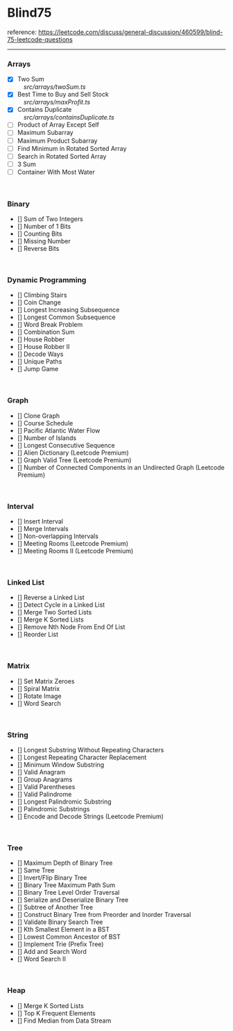 # **Blind75**

reference: https://leetcode.com/discuss/general-discussion/460599/blind-75-leetcode-questions
<hr />

### **Arrays**

  - [x] Two Sum
  </br>&emsp;*src/arrays/twoSum.ts*
  - [x] Best Time to Buy and Sell Stock
  </br>&emsp;*src/arrays/maxProfit.ts*
  - [x] Contains Duplicate
  </br>&emsp;*src/arrays/containsDuplicate.ts*
  - [ ] Product of Array Except Self
  - [ ] Maximum Subarray
  - [ ] Maximum Product Subarray
  - [ ] Find Minimum in Rotated Sorted Array
  - [ ] Search in Rotated Sorted Array
  - [ ] 3 Sum
  - [ ] Container With Most Water

</br>

### **Binary**

<ul>
  <li>[] Sum of Two Integers </li>
  <li>[] Number of 1 Bits </li>
  <li>[] Counting Bits </li>
  <li>[] Missing Number </li>
  <li>[] Reverse Bits </li>
</ul>
</br>

### **Dynamic Programming**

<ul>
  <li>[] Climbing Stairs </li>
  <li>[] Coin Change </li>
  <li>[] Longest Increasing Subsequence </li>
  <li>[] Longest Common Subsequence </li>
  <li>[] Word Break Problem </li>
  <li>[] Combination Sum </li>
  <li>[] House Robber </li>
  <li>[] House Robber II </li>
  <li>[] Decode Ways </li>
  <li>[] Unique Paths </li>
  <li>[] Jump Game </li>
</ul>
</br>

### **Graph**

<ul>
  <li>[] Clone Graph </li>
  <li>[] Course Schedule </li>
  <li>[] Pacific Atlantic Water Flow </li>
  <li>[] Number of Islands </li>
  <li>[] Longest Consecutive Sequence </li>
  <li>[] Alien Dictionary (Leetcode Premium) </li>
  <li>[] Graph Valid Tree (Leetcode Premium) </li>
  <li>[] Number of Connected Components in an Undirected Graph (Leetcode Premium) </li>
</ul>
</br>

### **Interval**

<ul>
  <li>[] Insert Interval </li>
  <li>[] Merge Intervals </li>
  <li>[] Non-overlapping Intervals </li>
  <li>[] Meeting Rooms (Leetcode Premium) </li>
  <li>[] Meeting Rooms II (Leetcode Premium) </li>
 </ul>
 </br>

### **Linked List**

<ul>
  <li>[] Reverse a Linked List </li>
  <li>[] Detect Cycle in a Linked List </li>
  <li>[] Merge Two Sorted Lists </li>
  <li>[] Merge K Sorted Lists </li>
  <li>[] Remove Nth Node From End Of List </li>
  <li>[] Reorder List </li>
 </ul>
 </br>

### **Matrix**

<ul>
  <li>[] Set Matrix Zeroes </li>
  <li>[] Spiral Matrix </li>
  <li>[] Rotate Image </li>
  <li>[] Word Search </li>
 </ul>
</br>

### **String**

<ul>
  <li>[] Longest Substring Without Repeating Characters </li>
  <li>[] Longest Repeating Character Replacement </li>
  <li>[] Minimum Window Substring </li>
  <li>[] Valid Anagram </li>
  <li>[] Group Anagrams </li>
  <li>[] Valid Parentheses </li>
  <li>[] Valid Palindrome </li>
  <li>[] Longest Palindromic Substring </li>
  <li>[] Palindromic Substrings </li>
  <li>[] Encode and Decode Strings (Leetcode Premium) </li>
</ul>
</br>

### **Tree**

<ul>
  <li>[] Maximum Depth of Binary Tree </li>
  <li>[] Same Tree </li>
  <li>[] Invert/Flip Binary Tree </li>
  <li>[] Binary Tree Maximum Path Sum </li>
  <li>[] Binary Tree Level Order Traversal </li>
  <li>[] Serialize and Deserialize Binary Tree </li>
  <li>[] Subtree of Another Tree </li>
  <li>[] Construct Binary Tree from Preorder and Inorder Traversal </li>
  <li>[] Validate Binary Search Tree </li>
  <li>[] Kth Smallest Element in a BST </li>
  <li>[] Lowest Common Ancestor of BST </li>
  <li>[] Implement Trie (Prefix Tree) </li>
  <li>[] Add and Search Word </li>
  <li>[] Word Search II </li>
</ul>
</br>

### **Heap**

<ul>
  <li>[] Merge K Sorted Lists </li>
  <li>[] Top K Frequent Elements </li>
  <li>[] Find Median from Data Stream </li>
</ul>
</br>